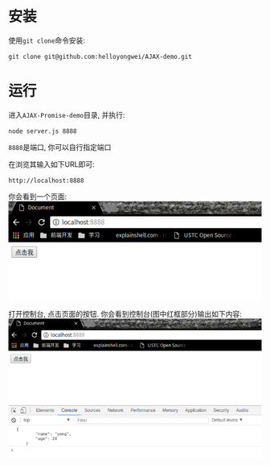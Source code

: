 # 安装

使用`git clone`命令安装:
```
git clone git@github.com:helloyongwei/AJAX-demo.git
```
# 运行

进入`AJAX-Promise-demo`目录, 并执行:
```
node server.js 8888
```
`8888`是端口, 你可以自行指定端口

在浏览其输入如下URL即可:
```
http://localhost:8888
```

你会看到一个页面: 
![响应前的图片](/imgs/response.png)

打开控制台, 点击页面的按钮. 你会看到控制台(图中红框部分)输出如下内容:
![响应后的图片](/imgs/beresponsed.png)

